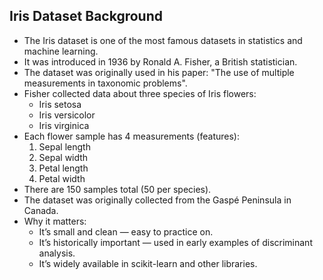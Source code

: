 
Iris Dataset Background
-----------------------
- The Iris dataset is one of the most famous datasets in statistics and machine learning.
- It was introduced in 1936 by Ronald A. Fisher, a British statistician.
- The dataset was originally used in his paper:
    "The use of multiple measurements in taxonomic problems".
- Fisher collected data about three species of Iris flowers:
    * Iris setosa
    * Iris versicolor
    * Iris virginica
- Each flower sample has 4 measurements (features):
    1. Sepal length
    2. Sepal width
    3. Petal length
    4. Petal width
- There are 150 samples total (50 per species).
- The dataset was originally collected from the Gaspé Peninsula in Canada.
- Why it matters:
    * It’s small and clean — easy to practice on.
    * It’s historically important — used in early examples of discriminant analysis.
    * It’s widely available in scikit-learn and other libraries.

